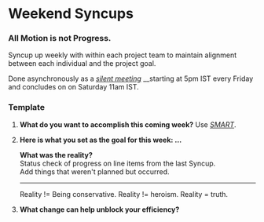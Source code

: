 # Weekend Syncups

### All Motion is not Progress.

Syncup up weekly with within each project team to maintain alignment between each individual and the project goal.

Done asynchronously as a [_silent meeting_](http://playbook.thevantageproject.com/operating-at-tvp/silent-meetings) __starting at 5pm IST every Friday and concludes on on Saturday 11am IST.  
  


### Template

1. **What do you want to accomplish this coming week?** Use [_SMART_](https://www.youtube.com/watch?v=U4IU-y9-J8Q&feature=youtu.be&t=19).  
2. **Here is what you set as the goal for this week: ...**

   **What was the reality?**  
   Status check of progress on line items from the last Syncup.   
   Add things that weren't planned but occurred.  
   ****

   Reality != Being conservative. Reality != heroism. Reality = truth.  
 

3. **What change can help unblock your efficiency?** 

